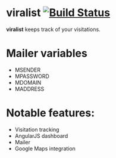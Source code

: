 viralist [![Build Status](https://api.travis-ci.org/narck/viralist.png)](https://travis-ci.org/narck/viralist)
========

**viralist** keeps track of your visitations. 


Mailer variables
========
* MSENDER
* MPASSWORD
* MDOMAIN
* MADDRESS

Notable features:
========
* Visitation tracking
* AngularJS dashboard
* Mailer
* Google Maps integration